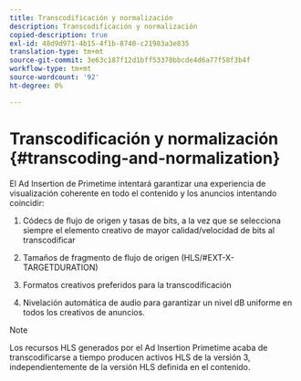 ```yaml
---
title: Transcodificación y normalización
description: Transcodificación y normalización
copied-description: true
exl-id: 48d9d971-4b15-4f1b-8740-c21983a3e835
translation-type: tm+mt
source-git-commit: 3e63c187f12d1bff53370bbcde4d6a77f58f3b4f
workflow-type: tm+mt
source-wordcount: '92'
ht-degree: 0%

---
```


# Transcodificación y normalización {#transcoding-and-normalization}

El Ad Insertion de Primetime intentará garantizar una experiencia de visualización coherente en todo el contenido y los anuncios intentando coincidir:

1. Códecs de flujo de origen y tasas de bits, a la vez que se selecciona siempre el elemento creativo de mayor calidad/velocidad de bits al transcodificar

1. Tamaños de fragmento de flujo de origen (HLS/#EXT-X-TARGETDURATION)

1. Formatos creativos preferidos para la transcodificación

1. Nivelación automática de audio para garantizar un nivel dB uniforme en todos los creativos de anuncios.

>[!NOTE]
>
>Los recursos HLS generados por el Ad Insertion Primetime acaba de transcodificarse a tiempo producen activos HLS de la versión 3, independientemente de la versión HLS definida en el contenido.
